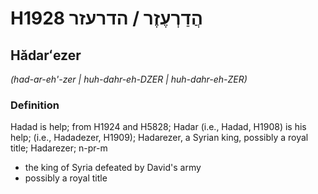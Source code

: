 # H1928 הֲדַרְעֶזֶר / הדרעזר

## Hădarʻezer

_(had-ar-eh'-zer | huh-dahr-eh-DZER | huh-dahr-eh-ZER)_

### Definition

Hadad is help; from H1924 and H5828; Hadar (i.e., Hadad, H1908) is his help; (i.e., Hadadezer, H1909); Hadarezer, a Syrian king, possibly a royal title; Hadarezer; n-pr-m

- the king of Syria defeated by David's army
- possibly a royal title
